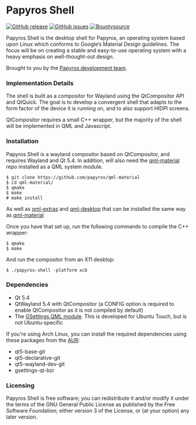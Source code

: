 Papyros Shell
============

[![GitHub release](https://img.shields.io/github/release/papyros/papyros-shell.svg)](https://github.com/papyros/papyros-shell)
[![GitHub issues](https://img.shields.io/github/issues/papyros/papyros-shell.svg)](https://github.com/papyros/papyros-shell/issues)
[![Bountysource](https://img.shields.io/bountysource/team/papyros/activity.svg)](https://www.bountysource.com/teams/papyros)

Papyros Shell is the desktop shell for Papyros, an operating system based upon Linux which conforms to Google’s Material Design guidelines. The focus will be on creating a stable and easy-to-use operating system with a heavy emphasis on well-thought-out design.

Brought to you by the [Papyros development team](https://github.com/papyros/papyros-shell/graphs/contributors).

### Implementation Details ###

The shell is built as a compositor for Wayland using the QtCompositor API and QtQuick. The goal is to develop a convergent shell that adapts to the form factor of the device it is running on, and to also support HIDPI screens.

QtCompositor requires a small C++ wrapper, but the majority of the shell will be implemented in QML and Javascript.

### Installation ###

Papyros Shell is a wayland compositor based on QtCompositor, and requires Wayland and Qt 5.4. In addition, will also need the [qml-material](https://github.com/papyros/qml-material) repo installed as a QML system module.

	$ git clone https://github.com/papyros/qml-material
	$ cd qml-material/
	$ qmake
	$ make
	# make install

As well as [qml-extras](https://github.com/papyros/qml-extras) and [qml-desktop](https://github.com/papyros/qml-desktop) that can be installed the same way as [qml-material](https://github.com/papyros/qml-material)

Once you have that set up, run the following commands to compile the C++ wrapper:

    $ qmake
    $ make

And run the compositor from an X11 desktop:

    $ ./papyros-shell -platform xcb

### Dependencies ###

 * Qt 5.4
 * QtWayland 5.4 with QtCompositor (a CONFIG option is required to enable QtCompositor as it is not compiled by default)
 * The [GSettings QML module](https://launchpad.net/gsettings-qt). This is developed for Ubuntu Touch, but is not Ubuntu-specific

If you're using Arch Linux, you can install the required dependencies using these packages from the [AUR](aur.archlinux.org):

 * qt5-base-git
 * qt5-declarative-git
 * qt5-wayland-dev-git
 * gsettings-qt-bzr

### Licensing ###

Papyros Shell is free software; you can redistribute it and/or modify it under the terms of the GNU General Public License as published by the Free Software Foundation; either version 3 of the License, or (at your option) any later version.
